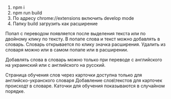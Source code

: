 1) npm i
2) npm run build
3) По адресу chrome://extensions включить develop mode
3) Папку build загрузить как расширение

Попап с переводом появляется после выделения текста или по двойному клику по тексту.
В попапе слова и текст можно добавлять в словарь. Словарь открывается по клику значка расширения. 
Удалить из словаря можно или в самом попапе или в расширении.

Добавлять слова в словарь можно только при переводе с английского на украинский или с английского на русский.

Страница обучения слов через карточки доступна только для английско-укранского словаря
Добавление слов\текстов для карточек происходт в словаре.
Каточки для обучения показываются в случайном порядке.
